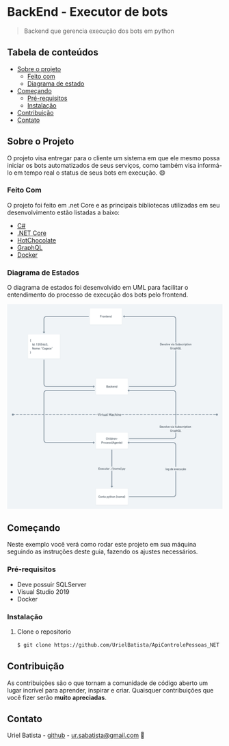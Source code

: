 
# BackEnd - Executor de bots

> Backend que gerencia execução dos bots em 
  python




 ## Tabela de conteúdos
  * [Sobre o projeto](#sobre-o-projeto)
    * [Feito com](#feito-com)
    * [Diagrama de estado](#diagrama-de-estados)
  * [Começando](#começando)
    * [Pré-requisitos](#pre-requisitos)
    * [Instalação](#instalação)
  * [Contribuição](#contribuição)
  * [Contato](#contato)


## Sobre o Projeto

O projeto visa entregar para o cliente um sistema 
em que ele mesmo possa iniciar os bots automatizados
de seus serviços, como também visa informá-lo em tempo real o status de seus bots em execução. :smile:


### Feito Com

O projeto foi feito em .net Core e as principais bibliotecas utilizadas em seu desenvolvimento estão listadas a baixo:

* [C#](https://docs.microsoft.com/pt-br/dotnet/csharp)
* [.NET Core](https://dotnet.microsoft.com/download)
* [HotChocolate](https://chillicream.com/docs/hotchocolate/v10)
* [GraphQL](https://graphql.org/learn/)
* [Docker](https://www.docker.com/)

### Diagrama de Estados

O diagrama de estados foi desenvolvido em UML para facilitar o entendimento do processo de execução dos 
bots pelo frontend.

![Diagrama](https://github.com/UrielBatista/ApiControlePessoas_NET/blob/main/Imagens/diagrama.png)



## Começando

Neste exemplo você verá como rodar este projeto em sua máquina seguindo as instruções deste guia, fazendo os ajustes necessários.

### Pré-requisitos

* Deve possuir SQLServer
* Visual Studio 2019
* Docker

### Instalação

1. Clone o repositorio
   ```sh
   $ git clone https://github.com/UrielBatista/ApiControlePessoas_NET
   ```


## Contribuição

As contribuições são o que tornam a comunidade de código aberto um lugar incrível para aprender, inspirar e criar. Quaisquer contribuições que você fizer serão **muito apreciadas**.


## Contato

Uriel Batista - [github](https://github.com/UrielBatista) - ur.sabatista@gmail.com :e-mail:
